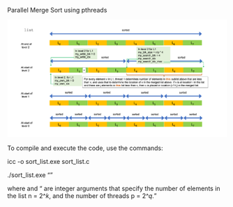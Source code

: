 Parallel Merge Sort using pthreads

![Parallel Merge Sort](https://github.com/susavlsh10/Parallel-Computing/blob/main/images/MergeSort.png)



To compile and execute the code, use the commands:

icc -o sort_list.exe sort_list.c

./sort_list.exe <k> <q>

where <k> and <q> are integer arguments that specify the number of elements in the list n = 2^𝑘, and the number of threads p = 2^𝑞. 

